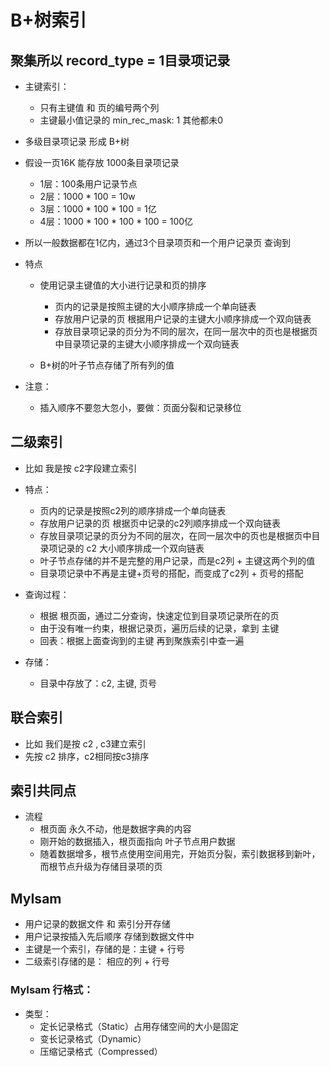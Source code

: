 # B+树索引

## 聚集所以 record_type = 1目录项记录
- 主键索引：
  - 只有主键值 和 页的编号两个列
  - 主键最小值记录的 min_rec_mask: 1 其他都未0

- 多级目录项记录 形成 B+树
- 假设一页16K 能存放 1000条目录项记录
  - 1层：100条用户记录节点
  - 2层：1000 * 100  = 10w
  - 3层：1000 * 100 * 100  = 1亿
  - 4层：1000 * 100 * 100 * 100  = 100亿
- 所以一般数据都在1亿内，通过3个目录项页和一个用户记录页 查询到

- 特点
  - 使用记录主键值的大小进行记录和页的排序
    - 页内的记录是按照主键的大小顺序排成一个单向链表
    - 存放用户记录的页 根据用户记录的主键大小顺序排成一个双向链表
    - 存放目录项记录的页分为不同的层次，在同一层次中的页也是根据页中目录项记录的主键大小顺序排成一个双向链表

  - B+树的叶子节点存储了所有列的值

- 注意：
  - 插入顺序不要忽大忽小，要做：页面分裂和记录移位


## 二级索引
- 比如 我是按 c2字段建立索引
- 特点：
  - 页内的记录是按照c2列的顺序排成一个单向链表
  - 存放用户记录的页 根据页中记录的c2列顺序排成一个双向链表
  - 存放目录项记录的页分为不同的层次，在同一层次中的页也是根据页中目录项记录的 c2 大小顺序排成一个双向链表
  - 叶子节点存储的并不是完整的用户记录，而是c2列 + 主键这两个列的值
  - 目录项记录中不再是主键+页号的搭配，而变成了c2列 + 页号的搭配

- 查询过程：
  - 根据 根页面，通过二分查询，快速定位到目录项记录所在的页
  - 由于没有唯一约束，根据记录页，遍历后续的记录，拿到 主键
  - 回表：根据上面查询到的主键 再到聚族索引中查一遍

- 存储：
  - 目录中存放了：c2, 主键, 页号

## 联合索引
- 比如 我们是按 c2 , c3建立索引
- 先按 c2 排序，c2相同按c3排序

## 索引共同点
- 流程
  - 根页面 永久不动，他是数据字典的内容
  - 刚开始的数据插入，根页面指向 叶子节点用户数据
  - 随着数据增多，根节点使用空间用完，开始页分裂，索引数据移到新叶，而根节点升级为存储目录项的页

## MyIsam
- 用户记录的数据文件 和 索引分开存储
- 用户记录按插入先后顺序 存储到数据文件中
- 主键是一个索引，存储的是：主键 + 行号
- 二级索引存储的是： 相应的列 + 行号

### MyIsam 行格式：
- 类型：
  - 定长记录格式（Static）占用存储空间的大小是固定
  - 变长记录格式（Dynamic）
  - 压缩记录格式（Compressed）
